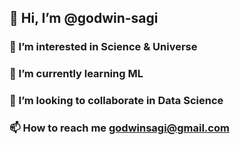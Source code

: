 ## 👋 Hi, I’m @godwin-sagi
### 👀 I’m interested in Science & Universe
### 🌱 I’m currently learning ML
### 💞️ I’m looking to collaborate in Data Science
### 📫 How to reach me godwinsagi@gmail.com

<!---
godwin-sagi/godwin-sagi is a ✨ special ✨ repository because its `README.md` (this file) appears on your GitHub profile.
You can click the Preview link to take a look at your changes.
--->
